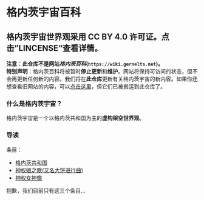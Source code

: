 # 格内茨宇宙百科
格内茨宇宙世界观采用 CC BY 4.0 许可证。点击”LINCENSE“查看详情。
---
**注意：此仓库不是网站*格内茨百科*(`https://wiki.gernelts.net`)。**  
**特别声明**：格内茨百科将被暂时**停止更新**和**维护**。网站将保持可访问的状态，但不会再更新任何新的内容。我们将在**此仓库**更新有关格内茨宇宙的新内容。如果你还想查看旧网站的内容，可以[点击这里](https://wiki.gernelts.net)，但它们已被搬运到此仓库了。
### 什么是格内茨宇宙？
格内茨宇宙是一个以格内茨共和国为主的**虚构架空世界观**。
### 导读
条目：
- [格内茨共和国](/GerneltsUniverseWiki/简体中文/条目/国家/格内茨共和国.md)
- [神权娘之歌(又名大饼进行曲)](/GerneltsUniverseWiki/简体中文/条目/歌曲/神权娘之歌(又名大饼进行曲).md)  
- [神权女神像](/GerneltsUniverseWiki/简体中文/条目/地标/神权女神像.md)  

抱歉，我们目前只有这三个条目...